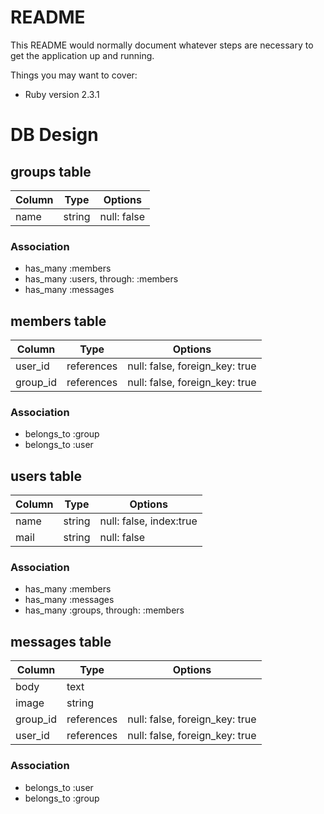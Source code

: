 # README

This README would normally document whatever steps are necessary to get the
application up and running.

Things you may want to cover:

* Ruby version 2.3.1

# DB Design

## groups table

|Column|Type|Options|
|------|----|--------|
|name|string|null: false|

### Association
- has_many :members
- has_many :users, through: :members
- has_many :messages

## members table

|Column|Type|Options|
|------|----|-------|
|user_id|references|null: false, foreign_key: true|
|group_id|references|null: false, foreign_key: true|

### Association
- belongs_to :group
- belongs_to :user

## users table

|Column|Type|Options|
|------|----|--------|
|name|string|null: false, index:true|
|mail|string|null: false|

### Association
- has_many :members
- has_many :messages
- has_many :groups, through: :members

## messages table

|Column|Type|Options|
|------|----|--------|
|body|text||
|image|string||
|group_id|references|null: false, foreign_key: true|
|user_id|references|null: false, foreign_key: true|

### Association
- belongs_to :user
- belongs_to :group
